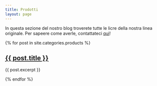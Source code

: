 ```yaml
---
title: Prodotti
layout: page
---
```

In questa sezione del nostro blog troverete tutte le licre della nostra linea originale. Per sapeere come averle, contattateci [qui](https://www.instagram.com/caketussy)!

{% for post in site.categories.products %}
  <h2><a href="{{ post.url }}">{{ post.title }}</a></h2>
  <p>{{ post.excerpt }}</p>
{% endfor %}
